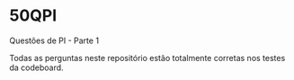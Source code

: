 # 50QPI
Questões de PI - Parte 1

Todas as perguntas neste repositório estão totalmente corretas nos testes da codeboard.
